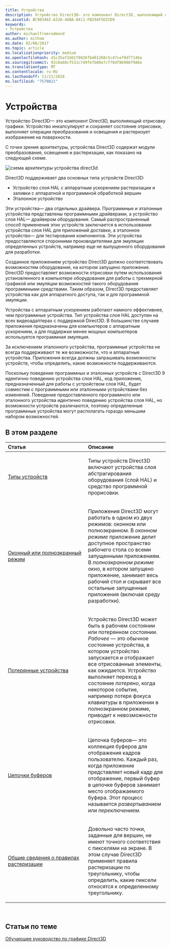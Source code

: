 ```yaml
---
title: Устройства
description: Устройство Direct3D— это компонент Direct3D, выполняющий отрисовку графики. Устройство инкапсулирует и сохраняет состояние отрисовки, выполняет операции преобразования и освещения и растеризует изображения на поверхности.
ms.assetid: BC903462-A32A-46BA-8411-FB294F5D2CD9
keywords:
- Устройства
author: michaelfromredmond
ms.author: mithom
ms.date: 02/08/2017
ms.topic: article
ms.localizationpriority: medium
ms.openlocfilehash: d1c35af3dd1f8826fbd61268c5c47cef9d77146a
ms.sourcegitcommit: 93c0a60cf531c7d9fe7b00e7cf78df86906f9d6e
ms.translationtype: MT
ms.contentlocale: ru-RU
ms.lasthandoff: 11/21/2018
ms.locfileid: "7570821"
---
```

# <a name="devices"></a>Устройства


Устройство Direct3D— это компонент Direct3D, выполняющий отрисовку графики. Устройство инкапсулирует и сохраняет состояние отрисовки, выполняет операции преобразования и освещения и растеризует изображения на поверхности.

С точки зрения архитектуры, устройства Direct3D содержат модули преобразования, освещения и растеризации, как показано на следующей схеме.

![схема архитектуры устройства direct3d](images/d3ddev.png)

Direct3D поддерживает два основных типа устройств Direct3D:

-   Устройство слоя HAL с аппаратным ускорением растеризации и заливки с аппаратной и программной обработкой вершин
-   Эталонное устройство

Эти устройства— два отдельных драйвера. Программные и эталонные устройства представлены программными драйверами, а устройство слоя HAL— драйвером оборудования. Самый распространенный способ применения этих устройств заключается в использовании устройства слоя HAL для приложений доставки, а эталонное устройство— для тестирования компонентов. Эти устройства предоставляются сторонними производителями для эмуляции определенных устройств, например еще не выпущенного оборудования для разработки.

Созданное приложением устройство Direct3D должно соответствовать возможностям оборудования, на котором запущено приложение. Direct3D предоставляет возможности отрисовки путем использования установленного в компьютере оборудования для работы с трехмерной графикой или эмуляции возможностей такого оборудования программными средствами. Таким образом, Direct3D предоставляет устройства как для аппаратного доступа, так и для программной эмуляции.

Устройства с аппаратным ускорением работают намного эффективнее, чем программные устройства. Тип устройства слоя HAL доступен на всех видеоадаптерах с поддержкой Direct3D. В большинстве случаев приложения предназначены для компьютеров с аппаратным ускорением, а для поддержки менее мощных компьютеров используется программная эмуляция.

За исключением эталонного устройства, программные устройства не всегда поддерживают те же возможности, что и аппаратные устройства. Приложения всегда должны запрашивать возможности устройств, чтобы определить, какие возможности поддерживаются.

Поскольку поведение программных и эталонных устройств с Direct3D 9 идентично поведению устройства слоя HAL, код приложения, предназначенный для работы с устройством слоя HAL, будет совместим с программными или эталонными устройствами без изменений. Поведение предоставленного программного или эталонного устройства идентично поведению устройства слоя HAL, но возможности устройств различаются, поэтому определенные программные устройства могут располагать гораздо меньшим набором возможностей.

## <a name="span-idin-this-sectionspanin-this-section"></a><span id="in-this-section"></span>В этом разделе


<table>
<colgroup>
<col width="50%" />
<col width="50%" />
</colgroup>
<thead>
<tr class="header">
<th align="left">Статья</th>
<th align="left">Описание</th>
</tr>
</thead>
<tbody>
<tr class="odd">
<td align="left"><p><a href="device-types.md">Типы устройств</a></p></td>
<td align="left"><p>Типы устройств Direct3D включают устройства слоя абстрагирования оборудования (слой HAL) и средство программной прорисовки.</p></td>
</tr>
<tr class="even">
<td align="left"><p><a href="windowed-vs--full-screen-mode.md">Оконный или полноэкранный режим</a></p></td>
<td align="left"><p>Приложения Direct3D могут работать в одном из двух режимов: оконном или полноэкранном. В <em>оконном режиме</em> приложение делит доступное пространство рабочего стола со всеми запущенными приложениям. В <em>полноэкранном режиме</em> окно, в котором запущено приложение, занимает весь рабочий стол и скрывает все остальные запущенные приложения (включая среду разработки).</p></td>
</tr>
<tr class="odd">
<td align="left"><p><a href="lost-devices.md">Потерянные устройства</a></p></td>
<td align="left"><p>Устройство Direct3D может быть в рабочем состоянии или потерянном состоянии. <em>Рабочее</em> — это обычное состояние устройства, в котором устройство запускается и отображает все отрисованные элементы, как ожидается. Устройство выполняет переход в состояние <em>потеряно</em>, когда некоторое событие, например потеря фокуса клавиатуры в приложении в полноэкранном режиме, приводит к невозможности отрисовки.</p></td>
</tr>
<tr class="even">
<td align="left"><p><a href="swap-chains.md">Цепочки буферов</a></p></td>
<td align="left"><p>Цепочка буферов— это коллекция буферов для отображения кадров пользователю. Каждый раз, когда приложение представляет новый кадр для отображение, первый буфер в цепочке буферов занимает место отображаемого буфера. Этот процесс называется <em>развертыванием</em> или <em>переключением</em>.</p></td>
</tr>
<tr class="odd">
<td align="left"><p><a href="introduction-to-rasterization-rules.md">Общие сведения о правилах растеризации</a></p></td>
<td align="left"><p>Довольно часто точки, заданные для вершин, не имеют точного соответствия с пикселями на экране. В этом случае Direct3D применяет правила растеризации по треугольнику, чтобы определить, какие пиксели относятся к определенному треугольнику.</p></td>
</tr>
</tbody>
</table>

 

## <a name="span-idrelated-topicsspanrelated-topics"></a><span id="related-topics"></span>Статьи по теме


[Обучающее руководство по графике Direct3D](index.md)

 

 




